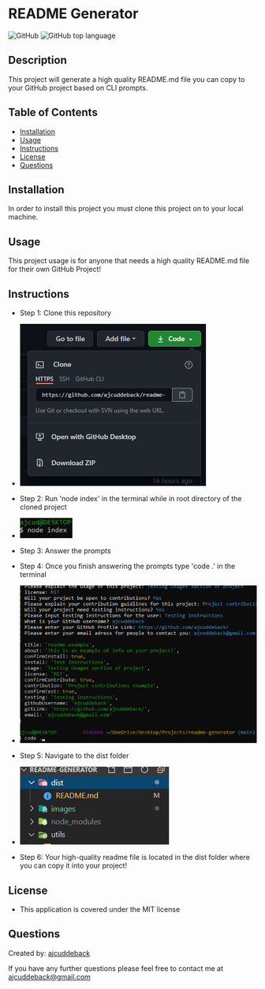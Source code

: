 # README Generator

![GitHub](https://img.shields.io/github/license/ajcuddeback/readme-generator)
![GitHub top language](https://img.shields.io/github/languages/top/ajcuddeback/readme-generator)

## Description

This project will generate a high quality README.md file you can copy to your GitHub project based on CLI prompts.

## Table of Contents

- [Installation](#installation)
- [Usage](#usage)
- [Instructions](#instructions)
- [License](#license)
- [Questions](#questions)

## Installation

In order to install this project you must clone this project on to your local machine.

## Usage

This project usage is for anyone that needs a high quality README.md file for their own GitHub Project!

## Instructions

- Step 1: Clone this repository

* ![step-1](images/step-1.png)

- Step 2: Run 'node index' in the terminal while in root directory of the cloned project

* ![step-2](images/step-2.png)

- Step 3: Answer the prompts

- Step 4: Once you finish answering the prompts type 'code .' in the terminal

* ![step-4](images/step-4.png)

* Step 5: Navigate to the dist folder

* ![step-5](images/step-5.png)

- Step 6: Your high-quality readme file is located in the dist folder where you can copy it into your project!

## License

- This application is covered under the MIT license

## Questions

Created by: [ajcuddeback](https://github.com/ajcuddeback)

If you have any further questions please feel free to contact me at [ajcuddeback@gmail.com](ajcuddeback@gmail.com)
